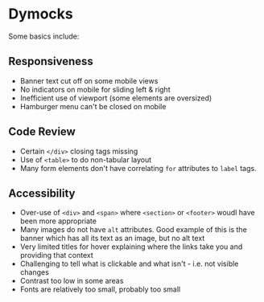 # Dymocks

Some basics include:

## Responsiveness
* Banner text cut off on some mobile views
* No indicators on mobile for sliding left & right
* Inefficient use of viewport (some elements are oversized)
* Hamburger menu can't be closed on mobile

## Code Review
* Certain `</div>` closing tags missing
* Use of `<table>` to do non-tabular layout
* Many form elements don't have correlating `for` attributes to `label` tags.

## Accessibility
* Over-use of `<div>` and `<span>` where `<section>` or `<footer>` woudl have been more appropriate
* Many images do not have `alt` attributes. Good example of this is the banner which has all its text as an image, but no alt text
* Very limited titles for hover explaining where the links take you and providing that context
* Challenging to tell what is clickable and what isn't - i.e. not visible changes
* Contrast too low in some areas
* Fonts are relatively too small, probably too small 